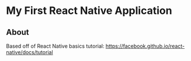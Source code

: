 # My First React Native Application

## About

Based off of React Native basics tutorial: https://facebook.github.io/react-native/docs/tutorial
